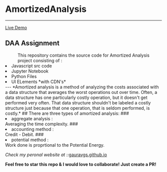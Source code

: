 # AmortizedAnalysis
***

[Live Demo](https://gauravgs.github.io/AmortizedAnalysis)

## DAA Assignment

<dd>This repository contains the source code for Amortized Analysis project consisting of :</dd>
<li>Javascript src code</li>
<li>Jupyter Notebook</li>
<li>Python Files</li>
<li>UI ELements *with CDN's*</li>
---
*Amortized analysis is a method of analyzing the costs associated with a data structure that averages the worst operations out over time. Often, a data structure has one particularly costly operation, but it doesn't get performed very often. That data structure shouldn't be labeled a costly structure just because that one operation, that is seldom performed, is costly.*
## There are three types of amortized analysis: 
### <li> aggregate analysis :</li>
    Averaging the time complexity.
### <li> accounting method :</li>
    Credit - Debit.
### <li> potential method :</li>
    Work done is proprtional to the Potential Energy.
    
_Check my peronal website at ::_[gauravgs.github.io](https://gauravgs.github.io)
    
**Feel free to star this repo & I would love to collaborate! Just create a PR!**

